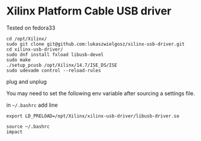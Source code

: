 # Xilinx Platform Cable USB driver
Tested on fedora33


```
cd /opt/Xilinx/
sudo git clone git@github.com:lukaszwielgosz/xilinx-usb-driver.git
cd xilinx-usb-driver/
sudo dnf install fxload libusb-devel
sudo make
./setup_pcusb /opt/Xilinx/14.7/ISE_DS/ISE
sudo udevadm control --reload-rules
```

plug and unplug


You may need to set the following env variable after sourcing a settings file.

in `~/.bashrc` add line
```
export LD_PRELOAD=/opt/Xilinx/xilinx-usb-driver/libusb-driver.so
```

```
source ~/.bashrc
impact
```
